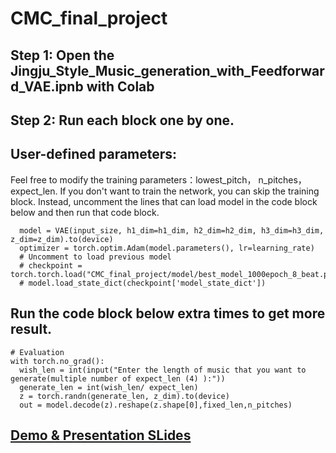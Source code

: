 # CMC_final_project
## Step 1: Open the Jingju_Style_Music_generation_with_Feedforward_VAE.ipnb with Colab
## Step 2: Run each block one by one. 
## User-defined parameters: 
Feel free to modify the training parameters：lowest_pitch， n_pitches， expect_len.
If you don't want to train the network, you can skip the training block. Instead, uncomment the lines that can load model in the code block below and then run that code block. 
```
  model = VAE(input_size, h1_dim=h1_dim, h2_dim=h2_dim, h3_dim=h3_dim, z_dim=z_dim).to(device)
  optimizer = torch.optim.Adam(model.parameters(), lr=learning_rate)
  # Uncomment to load previous model
  # checkpoint = torch.torch.load("CMC_final_project/model/best_model_1000epoch_8_beat.pyt",map_location=device)
  # model.load_state_dict(checkpoint['model_state_dict'])
```
## Run the code block below extra times to get more result. 
```
# Evaluation
with torch.no_grad():
  wish_len = int(input("Enter the length of music that you want to generate(multiple number of expect_len (4) ):")) 
  generate_len = int(wish_len/ expect_len)
  z = torch.randn(generate_len, z_dim).to(device)
  out = model.decode(z).reshape(z.shape[0],fixed_len,n_pitches)
```

## [Demo & Presentation SLides](https://docs.google.com/presentation/d/1cr9diuP46ICYP4gxFeWCh6iDurWOo7xukD--vPwBsYM/edit?usp=sharing)

